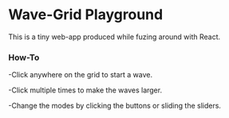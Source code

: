 # Wave-Grid Playground 

This is a tiny web-app produced while fuzing around with React. 

### How-To
-Click anywhere on the grid to start a wave. 

-Click multiple times to make the waves larger. 

-Change the modes by clicking the buttons or sliding the sliders.
